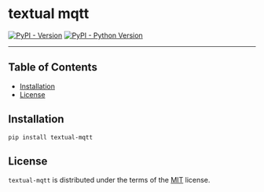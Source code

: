 # textual mqtt

[![PyPI - Version](https://img.shields.io/pypi/v/textual-mqtt.svg)](https://pypi.org/project/textual-mqtt)
[![PyPI - Python Version](https://img.shields.io/pypi/pyversions/textual-mqtt.svg)](https://pypi.org/project/textual-mqtt)

-----

## Table of Contents

- [Installation](#installation)
- [License](#license)

## Installation

```console
pip install textual-mqtt
```

## License

`textual-mqtt` is distributed under the terms of the [MIT](https://spdx.org/licenses/MIT.html) license.
